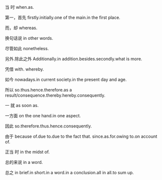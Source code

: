 当	时 when.as.

第一，首先 firstly.initially.one of the main.in the first place.

而，却 whereas.

换句话说 in other words.

尽管如此 nonetheless.

另外.除此之外 Additionally.in addition.besides.secondly.what is more.

凭借 with.  whereby.

如今 nowadays.in current society.in the present day and age.

所以 so.thus.hence.therefore.as a result/consequence.thereby.hereby.consequently.

一	就 as soon as.

一方面 on the one hand.in one aspect.

因此 so.therefore.thus.hence.consequently.

由于 because of.due to.due to the fact that. since.as.for.owing to.on account of.

正当 时 in the midst of.

总的来说 in a word.

总之 in brief.in short.in a word.in a conclusion.all in all.to sum up.


